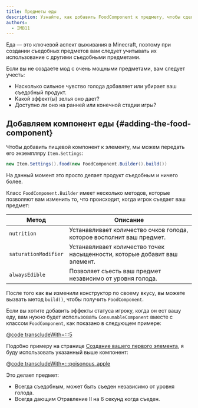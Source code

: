 ```yaml
---
title: Предметы еды
description: Узнайте, как добавить FoodComponent к предмету, чтобы сделать его съедобным, и как его настроить.
authors:
  - IMB11
---
```


Еда — это ключевой аспект выживания в Minecraft, поэтому при создании съедобных предметов вам следует учитывать их использование с другими съедобными предметами.

Если вы не создаете мод с очень мощными предметами, вам следует учесть:

- Насколько сильное чувство голода добавляет или убирает ваш съедобный продукт.
- Какой эффект(ы) зелья оно дает?
- Доступно ли оно на ранней или конечной стадии игры?

## Добавляем компонент еды {#adding-the-food-component}

Чтобы добавить пищевой компонент к элементу, мы можем передать его экземпляру `Item.Settings`:

```java
new Item.Settings().food(new FoodComponent.Builder().build())
```

На данный момент это просто делает продукт съедобным и ничего более.

Класс `FoodComponent.Builder` имеет несколько методов, которые позволяют вам изменить то, что происходит, когда игрок съедает ваш предмет:

| Метод                | Описание                                                                                  |
| -------------------- | ----------------------------------------------------------------------------------------- |
| `nutrition`          | Устанавливает количество очков голода, которое восполнит ваш предмет.     |
| `saturationModifier` | Устанавливает количество точек насыщенности, которые добавит ваш элемент. |
| `alwaysEdible`       | Позволяет съесть ваш предмет независимо от уровня голода.                 |

После того как вы изменили конструктор по своему вкусу, вы можете вызвать метод `build()`, чтобы получить `FoodComponent`.

Если вы хотите добавить эффекты статуса игроку, когда он ест вашу еду, вам нужно будет использовать `ConsumableComponent` вместе с классом `FoodComponent`, как показано в следующем примере:

@[code transcludeWith=:::5](@/reference/1.21.4/src/main/java/com/example/docs/item/ModItems.java)

Подобно примеру на странице [Создание вашего первого элемента](./first-item), я буду использовать указанный выше компонент:

@[code transcludeWith=:::poisonous_apple](@/reference/1.21.4/src/main/java/com/example/docs/item/ModItems.java)

Это делает предмет:

- Всегда съедобным, может быть съеден независимо от уровня голода.
- Всегда дающим Отравление II на 6 секунд когда съеден.

<VideoPlayer src="/assets/develop/items/food_0.webm" title="Eating the Poisonous Apple" />
